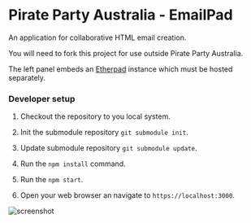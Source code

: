 # Pirate Party Australia - EmailPad

An application for collaborative HTML email creation.

You will need to fork this project for use outside Pirate Party Australia.

The left panel embeds an [Etherpad](http://etherpad.org/) instance which must be hosted separately.

### Developer setup

1. Checkout the repository to you local system. 

0. Init the submodule repository `git submodule init`.

0. Update submodule repository `git submodule update`.

0. Run the `npm install` command.

0. Run the `npm start`.

0. Open your web browser an navigate to `https://localhost:3000`.

![screenshot](http://i.imgur.com/8XNb0Dk.png)

